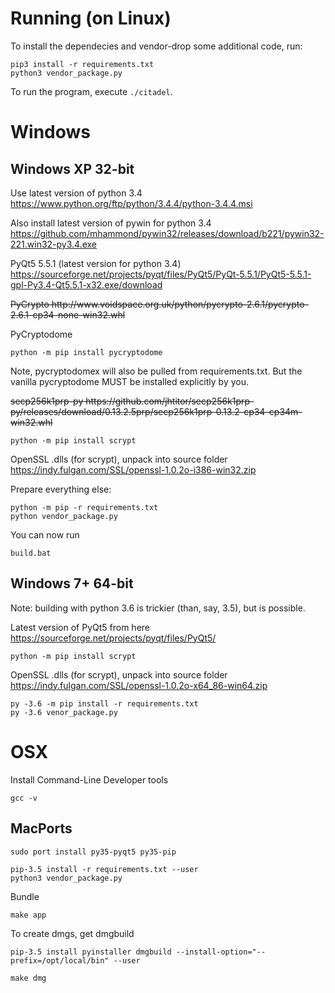 # Running (on Linux)

To install the dependecies and vendor-drop some additional code,
run:

```
pip3 install -r requirements.txt
python3 vendor_package.py
```

To run the program, execute `./citadel`.

# Windows

## Windows XP 32-bit

Use latest version of python 3.4
https://www.python.org/ftp/python/3.4.4/python-3.4.4.msi

Also install latest version of pywin for python 3.4
https://github.com/mhammond/pywin32/releases/download/b221/pywin32-221.win32-py3.4.exe

PyQt5 5.5.1 (latest version for python 3.4)
https://sourceforge.net/projects/pyqt/files/PyQt5/PyQt-5.5.1/PyQt5-5.5.1-gpl-Py3.4-Qt5.5.1-x32.exe/download

<s>
PyCrypto
http://www.voidspace.org.uk/python/pycrypto-2.6.1/pycrypto-2.6.1-cp34-none-win32.whl
</s>

PyCryptodome
```
python -m pip install pycryptodome
```

Note, pycryptodomex will also be pulled from requirements.txt.
But the vanilla pycryptodome MUST be installed explicitly by you.

<s>
secp256k1prp-py
https://github.com/jhtitor/secp256k1prp-py/releases/download/0.13.2.5prp/secp256k1prp-0.13.2-cp34-cp34m-win32.whl
</s>

```
python -m pip install scrypt
```

OpenSSL .dlls (for scrypt), unpack into source folder
https://indy.fulgan.com/SSL/openssl-1.0.2o-i386-win32.zip

Prepare everything else:
```
python -m pip -r requirements.txt
python vendor_package.py
```

You can now run
```
build.bat
```

## Windows 7+ 64-bit

Note: building with python 3.6 is trickier (than, say, 3.5), but
is possible.

Latest version of PyQt5 from here
https://sourceforge.net/projects/pyqt/files/PyQt5/

```
python -m pip install scrypt
```

OpenSSL .dlls (for scrypt), unpack into source folder
https://indy.fulgan.com/SSL/openssl-1.0.2o-x64_86-win64.zip

```
py -3.6 -m pip install -r requirements.txt
py -3.6 venor_package.py
```

# OSX

Install Command-Line Developer tools
```
gcc -v
```

## MacPorts

```
sudo port install py35-pyqt5 py35-pip
```


```
pip-3.5 install -r requirements.txt --user
python3 vendor_package.py
```


Bundle
```
make app
```

To create dmgs, get dmgbuild
```
pip-3.5 install pyinstaller dmgbuild --install-option="--prefix=/opt/local/bin" --user
```

```
make dmg
```